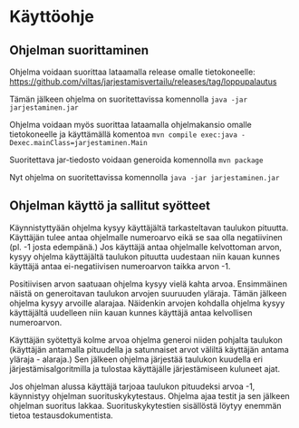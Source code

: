 # Käyttöohje

## Ohjelman suorittaminen

Ohjelma voidaan suorittaa lataamalla release omalle tietokoneelle:
https://github.com/viltas/jarjestamisvertailu/releases/tag/loppupalautus

Tämän jälkeen ohjelma on suoritettavissa komennolla 
`java -jar jarjestaminen.jar`


Ohjelma voidaan myös suorittaa lataamalla ohjelmakansio omalle tietokoneelle ja käyttämällä komentoa
`mvn compile exec:java -Dexec.mainClass=jarjestaminen.Main`

Suoritettava jar-tiedosto voidaan generoida komennolla
`mvn package`

Nyt ohjelma on suoritettavissa komennolla
`java -jar jarjestaminen.jar`


## Ohjelman käyttö ja sallitut syötteet

Käynnistyttyään ohjelma kysyy käyttäjältä tarkasteltavan taulukon pituutta. Käyttäjän tulee antaa ohjelmalle numeroarvo eikä se saa olla negatiivinen (pl. -1 josta edempänä.) Jos käyttäjä antaa ohjelmalle kelvottoman arvon, kysyy ohjelma käyttäjältä taulukon pituutta uudestaan niin kauan kunnes käyttäjä antaa ei-negatiivisen numeroarvon taikka arvon -1.

Positiivisen arvon saatuaan ohjelma kysyy vielä kahta arvoa. Ensimmäinen näistä on generoitavan taulukon arvojen suuruuden yläraja. Tämän jälkeen ohjelma kysyy arvoille alarajaa. Näidenkin arvojen kohdalla ohjelma kysyy käyttäjältä uudelleen niin kauan kunnes käyttäjä antaa kelvollisen numeroarvon.

Käyttäjän syötettyä kolme arvoa ohjelma generoi niiden pohjalta taulukon (käyttäjän antamalla pituudella ja satunnaiset arvot väliltä käyttäjän antama yläraja - alaraja.) Sen jälkeen ohjelma järjestää taulukon kuudella eri järjestämisalgoritmilla ja tulostaa käyttäjälle järjestämiseen kuluneet ajat.


Jos ohjelman alussa käyttäjä tarjoaa taulukon pituudeksi arvoa -1, käynnistyy ohjelman suorituskykytestaus. Ohjelma ajaa testit ja sen jälkeen ohjelman suoritus lakkaa. Suorituskykytestien sisällöstä löytyy enemmän tietoa testausdokumentista.

